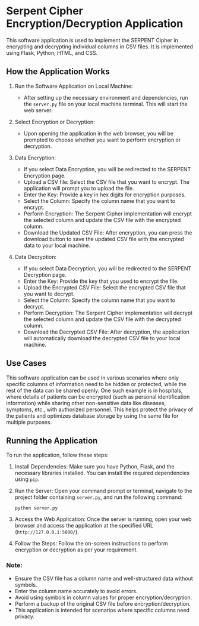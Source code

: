 # Serpent Cipher Encryption/Decryption Application

This software application is used to implement the SERPENT Cipher in encrypting and decrypting individual columns in CSV files. It is implemented using Flask, Python, HTML, and CSS.

## How the Application Works

1. Run the Software Application on Local Machine:
   - After setting up the necessary environment and dependencies, run the `server.py` file on your local machine terminal. This will start the web server.

2. Select Encryption or Decryption:
   - Upon opening the application in the web browser, you will be prompted to choose whether you want to perform encryption or decryption.

3. Data Encryption:
   - If you select Data Encryption, you will be redirected to the SERPENT Encryption page.
   - Upload a CSV file: Select the CSV file that you want to encrypt. The application will prompt you to upload the file.
   - Enter the Key: Provide a key in hex digits for encryption purposes.
   - Select the Column: Specify the column name that you want to encrypt.
   - Perform Encryption: The Serpent Cipher implementation will encrypt the selected column and update the CSV file with the encrypted column.
   - Download the Updated CSV File: After encryption, you can press the download button to save the updated CSV file with the encrypted data to your local machine.

4. Data Decryption:
   - If you select Data Decryption, you will be redirected to the SERPENT Decryption page.
   - Enter the Key: Provide the key that you used to encrypt the file.
   - Upload the Encrypted CSV File: Select the encrypted CSV file that you want to decrypt.
   - Select the Column: Specify the column name that you want to decrypt.
   - Perform Decryption: The Serpent Cipher implementation will decrypt the selected column and update the CSV file with the decrypted column.
   - Download the Decrypted CSV File: After decryption, the application will automatically download the decrypted CSV file to your local machine.

## Use Cases

This software application can be used in various scenarios where only specific columns of information need to be hidden or protected, while the rest of the data can be shared openly. One such example is in hospitals, where details of patients can be encrypted (such as personal identification information) while sharing other non-sensitive data like diseases, symptoms, etc., with authorized personnel. This helps protect the privacy of the patients and optimizes database storage by using the same file for multiple purposes.

## Running the Application

To run the application, follow these steps:

1. Install Dependencies: Make sure you have Python, Flask, and the necessary libraries installed. You can install the required dependencies using `pip`.

2. Run the Server: Open your command prompt or terminal, navigate to the project folder containing `server.py`, and run the following command:

   ```
   python server.py
   ```

3. Access the Web Application: Once the server is running, open your web browser and access the application at the specified URL (`http://127.0.0.1:5000/`).

4. Follow the Steps: Follow the on-screen instructions to perform encryption or decryption as per your requirement.

### Note:

   - Ensure the CSV file has a column name and well-structured data without symbols.
   - Enter the column name accurately to avoid errors.
   - Avoid using symbols in column values for proper encryption/decryption.
   - Perform a backup of the original CSV file before encryption/decryption.
   - This application is intended for scenarios where specific columns need privacy.
